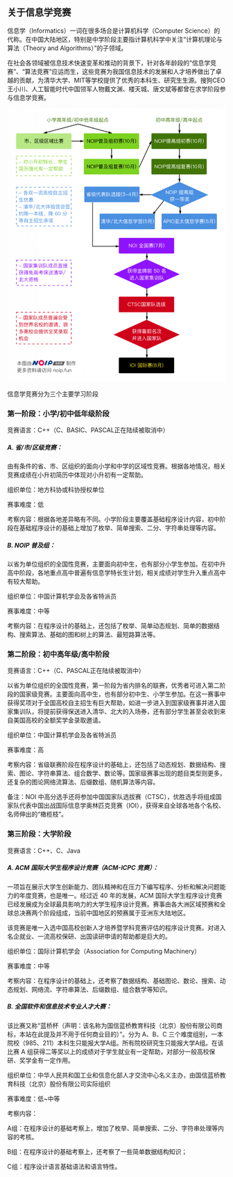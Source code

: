 ## 关于信息学竞赛

信息学（Informatics）一词在很多场合是计算机科学（Computer Science）的代称。在中国大陆地区，特别是中学阶段主要指计算机科学中关注“计算机理论与算法（Theory and Algorithms）”的子领域。

在社会各领域被信息技术快速变革和推动的背景下，针对各年龄段的“信息学竞赛”、“算法竞赛”应运而生，这些竞赛为我国信息技术的发展和人才培养做出了卓越的贡献，为清华大学、MIT等学校提供了优秀的本科生、研究生生源。搜狗CEO王小川、人工智能时代中国领军人物戴文渊、楼天城、唐文斌等都曾在求学阶段参与信息学竞赛。

![noip_roadmap](../images/reference/noip_roadmap.png)

信息学竞赛分为三个主要学习阶段

### 第一阶段：小学/初中低年级阶段

竞赛语言：C++（C、BASIC、PASCAL正在陆续被取消中）

##### A. 省/市/区级竞赛：

由有条件的省、市、区组织的面向小学和中学的区域性竞赛。根据各地情况，相关竞赛成绩在小升初简历中体现对小升初有一定帮助。

组织单位：地方科协或科协授权单位

赛事难度：低

考察内容：根据各地差异略有不同。小学阶段主要覆盖基础程序设计内容，初中阶段在基础程序设计的基础上增加了枚举、简单搜索、二分、字符串处理等内容。

##### B. NOIP 普及组：

以省为单位组织的全国性竞赛，主要面向初中生，也有部分小学生参加。在初中升高中阶段，各地重点高中普遍有信息学特长生计划，相关成绩对学生升入重点高中有较大帮助。

组织单位：中国计算机学会及各省特派员

赛事难度：中等

考察内容：在程序设计的基础上，还包括了枚举、简单动态规划、简单的数据结构、搜索算法、基础的图和树上的算法、最短路算法等。

### 第二阶段：初中高年级/高中阶段

竞赛语言：C++（C、PASCAL正在陆续被取消中）

以省为单位组织的全国性竞赛，第一阶段为省内排名的联赛，优秀者可进入第二阶段的国家级竞赛。主要面向高中生，也有部分初中生、小学生参加。在这一赛事中获得奖项对于全国高校自主招生有巨大帮助，如进一步进入到国家级赛事并进入国家集训队，将提前获得保送进入清华、北大的入场券，还有部分学生甚至会收到来自美国高校的全额奖学金录取邀请。

组织单位：中国计算机学会及各省特派员

赛事难度：高

考察内容：省级联赛阶段在程序设计的基础上，还包括了动态规划、数据结构、搜索、图论、字符串算法、组合数学、数论等。国家级赛事出现的题目类型则更多，还复杂的图论网络流算法、后缀数组、随机算法等内容。

备注：NOI 中高分选手还将参加中国国家队选拔赛（CTSC），优胜选手将组成国家队代表中国出战国际信息学奥林匹克竞赛（IOI），获得来自全球各地各个名校、名师伸出的“橄榄枝”。

### 第三阶段：大学阶段

竞赛语言：C++、C、Java

##### A. ACM 国际大学生程序设计竞赛（ACM-ICPC 竞赛）：

一项旨在展示大学生创新能力、团队精神和在压力下编写程序、分析和解决问题能力的年度竞赛，也是唯一。经过近 40 年的发展，ACM 国际大学生程序设计竞赛已经发展成为全球最具影响力的大学生程序设计竞赛。赛事由各大洲区域预赛和全球总决赛两个阶段组成，当前中国地区的预赛属于亚洲东大陆地区。

该竞赛是唯一入选中国高校创新人才培养暨学科竞赛评估的程序设计竞赛。对进入名企就业、一流高校保研、出国读研申请的帮助都是巨大的。

组织单位：国际计算机学会（Association for Computing Machinery）

赛事难度：中等

考察内容：在程序设计的基础上，还考察了数据结构、基础图论、数论、搜索、动态规划、网络流、字符串算法、后缀数组、组合数学等知识。

##### B. 全国软件和信息技术专业人才大赛：

该比赛又称“蓝桥杯（声明：该名称为国信蓝桥教育科技（北京）股份有限公司商标，本站在此提及并不用于任何商业目的）”。分为 A、B、C 三个难度组别，一本院校（985、211）本科生只能报大学A组。所有院校研究生只能报大学A组。在该比赛 A 组获得二等奖以上的成绩对于学生就业有一定帮助，对部分一般高校保研、奖学金有一定作用。

组织单位：中华人民共和国工业和信息化部人才交流中心名义主办，由国信蓝桥教育科技（北京）股份有限公司实际组织

赛事难度：低~中等

考察内容：

A组：在程序设计的基础考察上，增加了枚举、简单搜索、二分、字符串处理等内容的考核。

B组：在程序设计的基础考察上，还考察了一些简单数据结构知识；

C组：程序设计语言基础语法和语言特性。